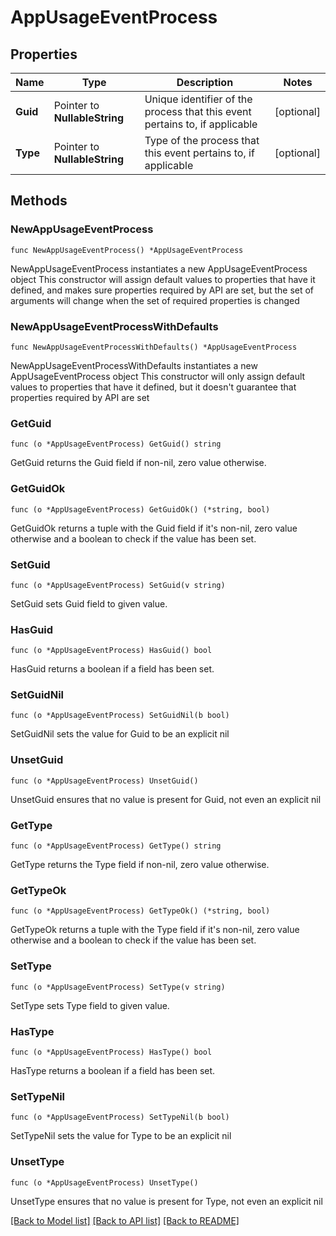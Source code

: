 # AppUsageEventProcess

## Properties

Name | Type | Description | Notes
------------ | ------------- | ------------- | -------------
**Guid** | Pointer to **NullableString** | Unique identifier of the process that this event pertains to, if applicable | [optional] 
**Type** | Pointer to **NullableString** | Type of the process that this event pertains to, if applicable | [optional] 

## Methods

### NewAppUsageEventProcess

`func NewAppUsageEventProcess() *AppUsageEventProcess`

NewAppUsageEventProcess instantiates a new AppUsageEventProcess object
This constructor will assign default values to properties that have it defined,
and makes sure properties required by API are set, but the set of arguments
will change when the set of required properties is changed

### NewAppUsageEventProcessWithDefaults

`func NewAppUsageEventProcessWithDefaults() *AppUsageEventProcess`

NewAppUsageEventProcessWithDefaults instantiates a new AppUsageEventProcess object
This constructor will only assign default values to properties that have it defined,
but it doesn't guarantee that properties required by API are set

### GetGuid

`func (o *AppUsageEventProcess) GetGuid() string`

GetGuid returns the Guid field if non-nil, zero value otherwise.

### GetGuidOk

`func (o *AppUsageEventProcess) GetGuidOk() (*string, bool)`

GetGuidOk returns a tuple with the Guid field if it's non-nil, zero value otherwise
and a boolean to check if the value has been set.

### SetGuid

`func (o *AppUsageEventProcess) SetGuid(v string)`

SetGuid sets Guid field to given value.

### HasGuid

`func (o *AppUsageEventProcess) HasGuid() bool`

HasGuid returns a boolean if a field has been set.

### SetGuidNil

`func (o *AppUsageEventProcess) SetGuidNil(b bool)`

 SetGuidNil sets the value for Guid to be an explicit nil

### UnsetGuid
`func (o *AppUsageEventProcess) UnsetGuid()`

UnsetGuid ensures that no value is present for Guid, not even an explicit nil
### GetType

`func (o *AppUsageEventProcess) GetType() string`

GetType returns the Type field if non-nil, zero value otherwise.

### GetTypeOk

`func (o *AppUsageEventProcess) GetTypeOk() (*string, bool)`

GetTypeOk returns a tuple with the Type field if it's non-nil, zero value otherwise
and a boolean to check if the value has been set.

### SetType

`func (o *AppUsageEventProcess) SetType(v string)`

SetType sets Type field to given value.

### HasType

`func (o *AppUsageEventProcess) HasType() bool`

HasType returns a boolean if a field has been set.

### SetTypeNil

`func (o *AppUsageEventProcess) SetTypeNil(b bool)`

 SetTypeNil sets the value for Type to be an explicit nil

### UnsetType
`func (o *AppUsageEventProcess) UnsetType()`

UnsetType ensures that no value is present for Type, not even an explicit nil

[[Back to Model list]](../README.md#documentation-for-models) [[Back to API list]](../README.md#documentation-for-api-endpoints) [[Back to README]](../README.md)


